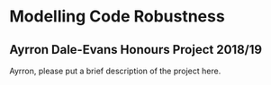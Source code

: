 # Modelling Code Robustness

## Ayrron Dale-Evans Honours Project 2018/19

Ayrron, please put a brief description of the project here.
